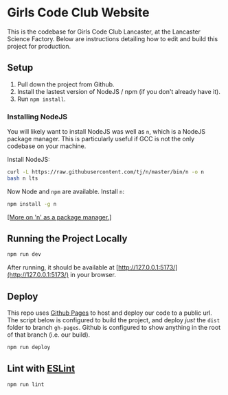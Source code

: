 # Girls Code Club Website

This is the codebase for Girls Code Club Lancaster, at the Lancaster Science Factory. Below are instructions detailing how to edit and build this project for production.

## Setup

1. Pull down the project from Github.
2. Install the lastest version of NodeJS / npm (if you don't already have it).
3. Run `npm install`.

### Installing NodeJS
You will likely want to install NodeJS was well as `n`, which is a NodeJS package manager. This is particularly useful if GCC is not the only codebase on your machine.

Install NodeJS:
```bash
curl -L https://raw.githubusercontent.com/tj/n/master/bin/n -o n
bash n lts
```

Now Node and `npm` are available. Install `n`:
```bash
npm install -g n
```

[[More on 'n' as a package manager.]](https://www.npmjs.com/package/n)

## Running the Project Locally

```sh
npm run dev
```

After running, it should be available at [http://127.0.0.1:5173/](http://127.0.0.1:5173/) in your browser.

## Deploy
This repo uses [Github Pages](https://docs.github.com/en/pages/getting-started-with-github-pages/configuring-a-publishing-source-for-your-github-pages-site) to host and deploy our code to a public url. The script below is configured to build the project, and deploy _just_ the `dist` folder to branch `gh-pages`. Github is configured to show anything in the root of that branch (i.e. our build).

```sh
npm run deploy
```

## Lint with [ESLint](https://eslint.org/)

```sh
npm run lint
```